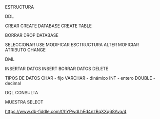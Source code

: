 ESTRUCTURA 

DDL

  CREAR
    CREATE DATABASE
    CREATE TABLE
  
  BORRAR
    DROP DATABASE
  
  SELECCIONAR
      USE
  MODIFICAR ESCTRUCTURA
      ALTER
  MOFICIAR ATRIBUTO
      CHANGE


DML

  INSERTAR DATOS
    INSERT
  BORRAR DATOS
    DELETE

TIPOS DE DATOS
  CHAR - fijo
  VARCHAR - dinámico
  INT - entero
  DOUBLE - decimal

DQL
CONSULTA

  MUESTRA
  SELECT

https://www.db-fiddle.com/f/hYPwdLhEd4nzBqXXq68Ava/4
